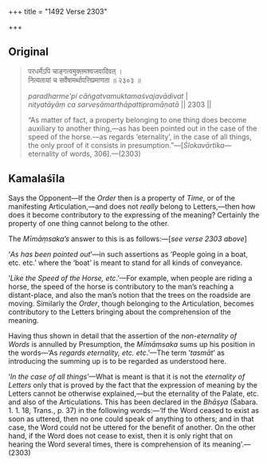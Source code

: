 +++
title = "1492 Verse 2303"

+++
## Original 
>
> परधर्मेऽपि चाङ्गत्वमुक्तमश्वजवादिवत् ।  
> नित्यतायां च सर्वेषामर्थापत्तिप्रमाणता ॥ २३०३ ॥ 
>
> *paradharme'pi cāṅgatvamuktamaśvajavādivat* \|  
> *nityatāyāṃ ca sarveṣāmarthāpattipramāṇatā* \|\| 2303 \|\| 
>
> “As matter of fact, a property belonging to one thing does become auxiliary to another thing,—as has been pointed out in the case of the speed of the horse.—as regards ‘eternality’, in the case of all things, the only proof of it consists in presumption.”—[*Ślokavārtika*—eternality of words, 306].—(2303)



## Kamalaśīla

Says the Opponent—If the *Order* then is a property of *Time*, or of the manifesting Articulation,—and does not *really* belong to Letters,—then how does it become contributory to the expressing of the meaning? Certainly the property of one thing cannot belong to the other.

The *Mīmāṃsaka’s* answer to this is as follows:—[*see verse 2303 above*]

‘*As has been pointed out*’—in such assertions as ‘People going in a boat, etc. etc.’ where the ‘boat’ is meant to stand for all kinds of conveyance.

‘*Like the Speed of the Horse, etc*.’—For example, when people are riding a horse, the speed of the horse is contributory to the man’s reaching a distant-place, and also the man’s notion that the trees on the roadside are moving. Similarly the *Order*, though belonging to the Articulation, becomes contributory to the Letters bringing about the comprehension of the meaning.

Having thus shown in detail that the assertion of the *non-eternality of Words* is annulled by Presumption, the *Mīmāṃsaka* sums up his position in the words—‘As *regards eternality, etc. etc*.’—The term ‘*tasmāt*’ as introducing the summing up is to be regarded as understood here.

‘*In the case of all things*’—What is meant is that it is not the *eternality* *of* *Letters* only that is proved by the fact that the expression of meaning by the Letters cannot be otherwise explained,—but the eternality of the Palate, etc. and also of the Articulations. This has been declared in the *Bhāṣya* (Śabara. 1. 1. 18, Trans., p. 37) in the following words:—‘If the Word ceased to exist as soon as uttered, then no one could speak of anything to others; and in that case, the Word could not be uttered for the benefit of another. On the other hand, if the Word does not cease to exist, then it is only right that on hearing the Word several times, there is comprehension of its meaning’.—(2303)


